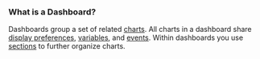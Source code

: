 ### What is a Dashboard?

Dashboards group a set of related [charts](https://docs.wavefront.com/ui_charts.html). All charts in a dashboard share [display
preferences](https://docs.wavefront.com/ui_dashboards.html#set-dashboard-display-preferences),
[variables](https://docs.wavefront.com/dashboards_variables.html), and [
events](https://docs.wavefront.com/charts_events_displaying.html#controlling-events-overlays). Within
dashboards you use [sections](https://docs.wavefront.com/ui_dashboards.html#organize-dashboards-with-sections) to further organize charts.
